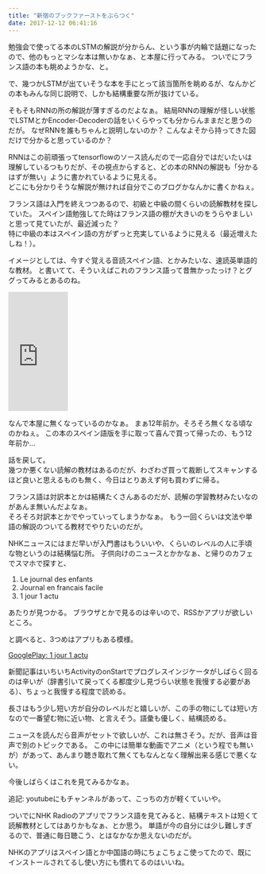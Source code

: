 ```yaml
---
title: "新宿のブックファーストをぶらつく"
date: 2017-12-12 06:41:16
---
```


勉強会で使ってる本のLSTMの解説が分からん、という事が内輪で話題になったので、他のもっとマシな本は無いかなぁ、と本屋に行ってみる。
ついでにフランス語の本も眺めようかな、と。

で、幾つかLSTMが出ていそうな本を手にとって該当箇所を眺めるが、なんかどの本もみんな同じ説明で、しかも結構重要な所が抜けている。

そもそもRNNの所の解説が薄すぎるのだよなぁ。
結局RNNの理解が怪しい状態でLSTMとかEncoder-Decoderの話をいくらやっても分からんままだと思うのだが。
なぜRNNを誰もちゃんと説明しないのか？
こんなよそから持ってきた図だけで分かると思っているのか？

RNNはこの前頑張ってtensorflowのソース読んだので一応自分ではだいたいは理解しているつもりだが、その視点からすると、どの本のRNNの解説も「分かるはずが無い」ように書かれているように見える。  
どこにも分かりそうな解説が無ければ自分でこのブログかなんかに書くかねぇ。

フランス語は入門を終えつつあるので、初級と中級の間くらいの読解教材を探していた。
スペイン語勉強してた時はフランス語の棚が大きいのをうらやましいと思って見ていたが、最近減った？   
特に中級の本はスペイン語の方がずっと充実しているように見える（最近増えたしね！）。

イメージとしては、今すぐ覚える音読スペイン語、とかみたいな、速読英単語的な教材。
と書いてて、そういえばこれのフランス語って昔無かったっけ？とググってみるとあるのね。

<iframe style="width:120px;height:240px;" marginwidth="0" marginheight="0" scrolling="no" frameborder="0" src="https://rcm-fe.amazon-adsystem.com/e/cm?ref=qf_sp_asin_til&t=karino203-22&m=amazon&o=9&p=8&l=as1&IS1=1&detail=1&asins=4890853073&bc1=ffffff<1=_top&fc1=333333&lc1=0066c0&bg1=ffffff&f=ifr"> </iframe>

なんで本屋に無くなっているのかなぁ。
まぁ12年前か。そろそろ無くなる頃なのかねぇ。
この本のスペイン語版を手に取って喜んで買って帰ったの、もう12年前か…

話を戻して。  
幾つか悪くない読解の教材はあるのだが、わざわざ買って裁断してスキャンするほど良いと思えるものも無く、今日はとりあえず何も買わずに帰る。

フランス語は対訳本とかは結構たくさんあるのだが、読解の学習教材みたいなのがあんま無いんだよなぁ。  
そろそろ対訳本とかでやっていってしまうかなぁ。
もう一回くらいは文法や単語の解説のついてる教材でやりたいのだが。

NHKニュースにはまだ早いが入門書はもういいや、くらいのレベルの人に手頃な物というのは結構悩む所。
子供向けのニュースとかかなぁ、と帰りのカフェでスマホで探すと、

1. Le journal des enfants
2. Journal en francais facile
3. 1 jour 1 actu

あたりが見つかる。
ブラウザとかで見るのは辛いので、RSSかアプリが欲しいところ。

と調べると、3つめはアプリもある模様。

[GooglePlay: 1 jour 1 actu](https://play.google.com/store/apps/details?id=com.groupebayard.unjouruneactu)

新聞記事はいちいちActivityのonStartでプログレスインジケータがしばらく回るのは辛いが（辞書引いて戻ってくる都度少し見づらい状態を我慢する必要がある）、ちょっと我慢する程度で読める。

長さはもう少し短い方が自分のレベルだと嬉しいが、この手の物にしては短い方なので一番望む物に近い物、と言えそう。語彙も優しく、結構読める。

ニュースを読んだら音声がセットで欲しいが、これは無さそう。だが、音声は音声で別のトピックである。
この中には簡単な動画でアニメ（という程でも無いが）があって、あんまり聴き取れて無くてもなんとなく理解出来る感じで悪くない。

今後しばらくはこれを見てみるかなぁ。

追記: youtubeにもチャンネルがあって、こっちの方が軽くていいや。

ついでにNHK Radioのアプリでフランス語を見てみると、結構テキストは短くて読解教材としてはありかもなぁ、とか思う。
単語が今の自分には少し難しすぎるので、普通に毎日聴こう、とはなかなか思えないのだが。

NHKのアプリはスペイン語とか中国語の時にちょこちょこ使ってたので、既にインストールされてるし使い方にも慣れてるのはいいね。
